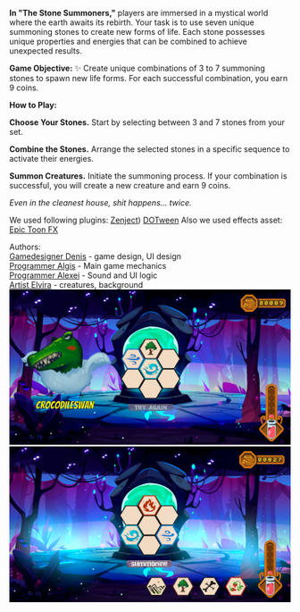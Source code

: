 **In "The Stone Summoners,"** players are immersed in a mystical world where the earth awaits its rebirth. Your task is to use seven unique summoning stones to create new forms of life. Each stone possesses unique properties and energies that can be combined to achieve unexpected results.

**Game Objective:** :sparkles: Create unique combinations of 3 to 7 summoning stones to spawn new life forms. For each successful combination, you earn 9 coins.

**How to Play:**

**Choose Your Stones.** Start by selecting between 3 and 7 stones from your set.

**Combine the Stones.** Arrange the selected stones in a specific sequence to activate their energies.

**Summon Creatures.** Initiate the summoning process. If your combination is successful, you will create a new creature and earn 9 coins.

_Even in the cleanest house, shit happens... twice._

We used following plugins:
[Zenject](https://github.com/modesttree/Zenject))
[DOTween](https://assetstore.unity.com/packages/tools/animation/dotween-hotween-v2-27676)
Also we used effects asset:
[Epic Toon FX](https://assetstore.unity.com/packages/vfx/particles/epic-toon-fx-57772)

Authors:  
[Gamedesigner Denis](https://github.com/Dapole/Spectrum-Cipher) - game design, UI design  
[Programmer Algis](https://github.com/Ekcof/) - Main game mechanics  
[Programmer Alexei](https://github.com/TheNitroZyniak) - Sound and UI logic  
[Artist Elvira](https://ldjam.com/users/eravil) - creatures, background  
![Screenshot](https://github.com/Ekcof/SummonLudumJam/blob/main/scr1.png)  
![Screenshot](https://github.com/Ekcof/SummonLudumJam/blob/main/scr2.png)
